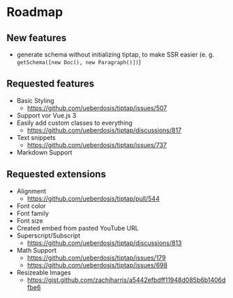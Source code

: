 # Roadmap

## New features

* generate schema without initializing tiptap, to make SSR easier (e. g. `getSchema([new Doc(), new Paragraph()])`)

## Requested features

* Basic Styling
    * https://github.com/ueberdosis/tiptap/issues/507
* Support vor Vue.js 3
* Easily add custom classes to everything
    * https://github.com/ueberdosis/tiptap/discussions/817
* Text snippets
    * https://github.com/ueberdosis/tiptap/issues/737
* Markdown Support

## Requested extensions

* Alignment
    * https://github.com/ueberdosis/tiptap/pull/544
* Font color
* Font family
* Font size
* Created embed from pasted YouTube URL
* Superscript/Subscript
    * https://github.com/ueberdosis/tiptap/discussions/813
* Math Support
    * https://github.com/ueberdosis/tiptap/issues/179
    * https://github.com/ueberdosis/tiptap/issues/698
* Resizeable Images
    * https://gist.github.com/zachjharris/a5442efbdff11948d085b6b1406dfbe6